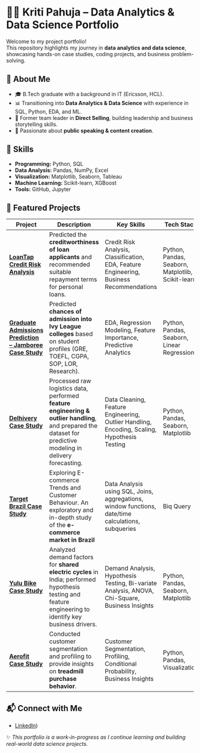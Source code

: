 # 👩‍💻 Kriti Pahuja – Data Analytics & Data Science Portfolio

Welcome to my project portfolio!  
This repository highlights my journey in **data analytics and data science**, showcasing hands-on case studies, coding projects, and business problem-solving.

## 📌 About Me
- 🎓 B.Tech graduate with a background in IT (Ericsson, HCL).  
- 📊 Transitioning into **Data Analytics & Data Science** with experience in SQL, Python, EDA, and ML.  
- 🚀 Former team leader in **Direct Selling**, building leadership and business storytelling skills.  
- 🎤 Passionate about **public speaking & content creation**.  


## 🔧 Skills
- **Programming:** Python, SQL  
- **Data Analysis:** Pandas, NumPy, Excel  
- **Visualization:** Matplotlib, Seaborn, Tableau  
- **Machine Learning:** Scikit-learn, XGBoost  
- **Tools:** GitHub, Jupyter 

## 📂 Featured Projects

| Project | Description | Key Skills | Tech Stack |
|---------|-------------|------------|------------|
| [**LoanTap Credit Risk Analysis**](https://github.com/your-username/LoanTap-Credit-Risk) | Predicted the **creditworthiness of loan applicants** and recommended suitable repayment terms for personal loans. | Credit Risk Analysis, Classification, EDA, Feature Engineering, Business Recommendations | Python, Pandas, Seaborn, Matplotlib, Scikit-learn |
| [**Graduate Admissions Prediction – Jamboree Case Study**](https://github.com/your-username/Jamboree-Admissions-Prediction) | Predicted **chances of admission into Ivy League colleges** based on student profiles (GRE, TOEFL, CGPA, SOP, LOR, Research). | EDA, Regression Modeling, Feature Importance, Predictive Analytics | Python, Pandas, Seaborn, Linear Regression |
| [**Delhivery Case Study**](https://github.com/your-username/Delhivery-Case-Study) | Processed raw logistics data, performed **feature engineering & outlier handling**, and prepared the dataset for predictive modeling in delivery forecasting. | Data Cleaning, Feature Engineering, Outlier Handling, Encoding, Scaling, Hypothesis Testing | Python, Pandas, Seaborn, Matplotlib |
| [**Target Brazil Case Study**](https://github.com/kriti2011/Target-Case-Study/tree/main)| Exploring E-commerce Trends and Customer Behaviour. An exploratory and in-depth study of the **e-commerce market in Brazil**| Data Analysis using SQL, Joins, aggregations, window functions, date/time calculations, subqueries | Biq Query |
| [**Yulu Bike Case Study**](https://github.com/your-username/Yulu-Bike-Case-Study) | Analyzed demand factors for **shared electric cycles** in India; performed hypothesis testing and feature engineering to identify key business drivers. | Demand Analysis, Hypothesis Testing, Bi-variate Analysis, ANOVA, Chi-Square, Business Insights | Python, Pandas, Seaborn, Matplotlib |
| [**Aerofit Case Study**](https://github.com/your-username/Aerofit-Case-Study) | Conducted customer segmentation and profiling to provide insights on **treadmill purchase behavior**. | Customer Segmentation, Profiling, Conditional Probability, Business Insights | Python, Pandas, Visualization |

## 📬 Connect with Me
- [LinkedIn](https://www.linkedin.com/in/kriti-pahuja-941970a5/))

✨ *This portfolio is a work-in-progress as I continue learning and building real-world data science projects.*


